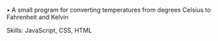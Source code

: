 • A small program for converting temperatures from degrees Celsius to Fahrenheit and Kelvin
<br>
<p>
Skills: JavaScript, CSS, HTML
</p>

